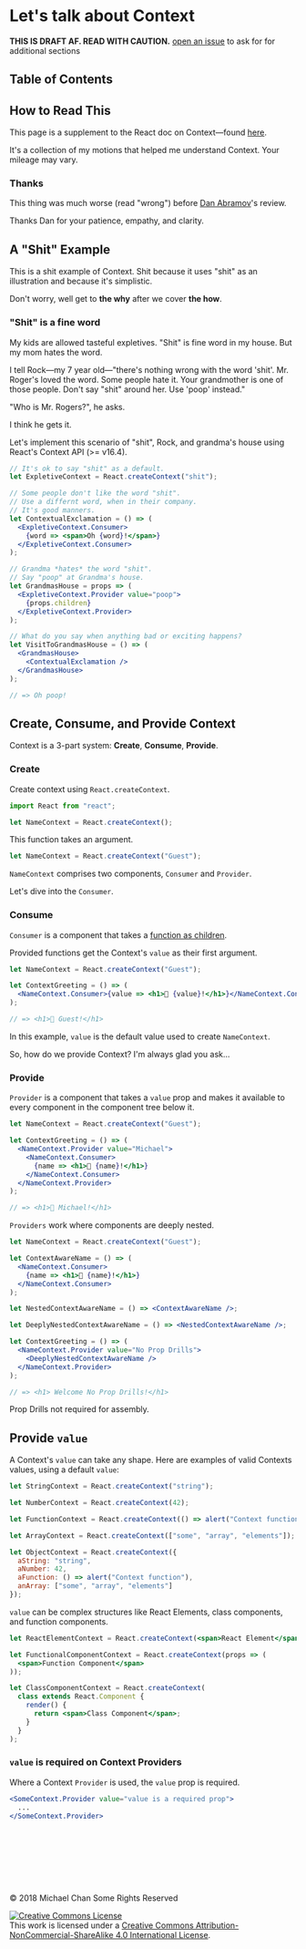 # Let's talk about Context

**THIS IS DRAFT AF. READ WITH CAUTION.**
[open an issue](https://github.com/learnreact/reactcontext.com) to ask for for additional sections

## Table of Contents

## How to Read This

This page is a supplement to the React doc on Context—found [here](https://reactjs.org/docs/context.html).

It's a collection of my motions that helped me understand Context.
Your mileage may vary.

### Thanks

This thing was much worse (read "wrong") before [Dan Abramov](https://twitter.com/dan_abramov/)'s review.

Thanks Dan for your patience, empathy, and clarity.

## A "Shit" Example

This is a shit example of Context.
Shit because it uses "shit" as an illustration and because it's simplistic.

Don't worry, well get to **the why** after we cover **the how**.

### "Shit" is a fine word

My kids are allowed tasteful expletives.
"Shit" is fine word in my house.
But my mom hates the word.

I tell Rock—my 7 year old—"there's nothing wrong with the word 'shit'.
Mr. Roger's loved the word.
Some people hate it.
Your grandmother is one of those people.
Don't say "shit" around her.
Use 'poop' instead."

"Who is Mr. Rogers?", he asks.

I think he gets it.

Let's implement this scenario of "shit", Rock, and grandma's house using React's Context API (>= v16.4).

```jsx
// It's ok to say "shit" as a default.
let ExpletiveContext = React.createContext("shit");

// Some people don't like the word "shit".
// Use a differnt word, when in their company.
// It's good manners.
let ContextualExclamation = () => (
  <ExpletiveContext.Consumer>
    {word => <span>Oh {word}!</span>}
  </ExpletiveContext.Consumer>
);

// Grandma *hates* the word "shit".
// Say "poop" at Grandma's house.
let GrandmasHouse = props => (
  <ExpletiveContext.Provider value="poop">
    {props.children}
  </ExpletiveContext.Provider>
);

// What do you say when anything bad or exciting happens?
let VisitToGrandmasHouse = () => (
  <GrandmasHouse>
    <ContextualExclamation />
  </GrandmasHouse>
);

// => Oh poop!
```

## Create, Consume, and Provide Context

Context is a 3-part system:
**Create**, **Consume**, **Provide**.

### Create

Create context using `React.createContext`.

```jsx
import React from "react";

let NameContext = React.createContext();
```

This function takes an argument.

```jsx
let NameContext = React.createContext("Guest");
```

`NameContext` comprises two components, `Consumer` and `Provider`.

Let's dive into the `Consumer`.

### Consume

`Consumer` is a component that takes a [function as children](https://reactpatterns.com/#render-callback).

Provided functions get the Context's `value` as their first argument.

```jsx
let NameContext = React.createContext("Guest");

let ContextGreeting = () => (
  <NameContext.Consumer>{value => <h1>👋 {value}!</h1>}</NameContext.Consumer>
);

// => <h1>👋 Guest!</h1>
```

In this example, `value` is the default value used to create `NameContext`.

So, how do we provide Context?
I'm always glad you ask...

### Provide

`Provider` is a component that takes a `value` prop and makes it available to every component in the component tree below it.

```jsx
let NameContext = React.createContext("Guest");

let ContextGreeting = () => (
  <NameContext.Provider value="Michael">
    <NameContext.Consumer>
      {name => <h1>👋 {name}!</h1>}
    </NameContext.Consumer>
  </NameContext.Provider>
);

// => <h1>👋 Michael!</h1>
```

`Providers` work where components are deeply nested.

```jsx
let NameContext = React.createContext("Guest");

let ContextAwareName = () => (
  <NameContext.Consumer>
    {name => <h1>👋 {name}!</h1>}
  </NameContext.Consumer>
);

let NestedContextAwareName = () => <ContextAwareName />;

let DeeplyNestedContextAwareName = () => <NestedContextAwareName />;

let ContextGreeting = () => (
  <NameContext.Provider value="No Prop Drills">
    <DeeplyNestedContextAwareName />
  </NameContext.Provider>
);

// => <h1> Welcome No Prop Drills!</h1>
```

Prop Drills not required for assembly.

## Provide `value`

A Context's `value` can take any shape.
Here are examples of valid Contexts values, using a default `value`:

```jsx
let StringContext = React.createContext("string");

let NumberContext = React.createContext(42);

let FunctionContext = React.createContext(() => alert("Context function"));

let ArrayContext = React.createContext(["some", "array", "elements"]);

let ObjectContext = React.createContext({
  aString: "string",
  aNumber: 42,
  aFunction: () => alert("Context function"),
  anArray: ["some", "array", "elements"]
});
```

`value` can be complex structures like React Elements, class components, and function components.

```jsx
let ReactElementContext = React.createContext(<span>React Element</span>);

let FunctionalComponentContext = React.createContext(props => (
  <span>Function Component</span>
));

let ClassComponentContext = React.createContext(
  class extends React.Component {
    render() {
      return <span>Class Component</span>;
    }
  }
);
```

### `value` is required on Context Providers

Where a Context `Provider` is used, the `value` prop is required.

```jsx
<SomeContext.Provider value="value is a required prop">
  ...
</SomeContext.Provider>
```

<div style="margin-bottom: 8rem"></div>

&copy; 2018 Michael Chan Some Rights Reserved

<a rel="license" href="http://creativecommons.org/licenses/by-nc-sa/4.0/"><img alt="Creative Commons License" style="border-width:0" src="https://i.creativecommons.org/l/by-nc-sa/4.0/88x31.png" /></a><br />This work is licensed under a <a rel="license" href="http://creativecommons.org/licenses/by-nc-sa/4.0/">Creative Commons Attribution-NonCommercial-ShareAlike 4.0 International License</a>.
